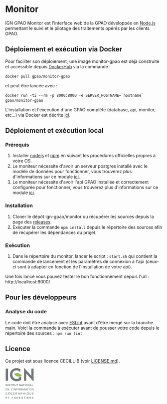 # Monitor

IGN GPAO Monitor est l'interface web de la GPAO développée en [Node.js](https://nodejs.org/en) permettant le suivi et le pilotage des traitements opérés par les clients GPAO.

## Déploiement et exécution via Docker

Pour faciliter son déploiement, une image monitor-gpao est déjà construite et accessible depuis [DockerHub](https://hub.docker.com/r/gpao/monitor-gpao) via la commande :
``` shell
docker pull gpao/monitor-gpao
```
et peut être lancée avec :
``` shell
docker run -ti --rm -p 8000:8000 -e SERVER_HOSTNAME=`hostname` gpao/monitor-gpao
```

L'installation et l'execution d'une GPAO complète (database, api, monitor, etc...) via Docker est décrite [ici](https://github.com/ign-gpao/docker).

## Déploiement et exécution local

### Prérequis

1. Installer [nodejs](https://nodejs.org/en) et [npm](https://www.npmjs.com/) en suivant les procédures officielles propres à votre OS.
2. Le moniteur nécessite d'avoir un serveur postgres installé avec le modèle de données pour fonctionner, vous trouverez plus d'informations sur ce module [ici](https://github.com/ign-gpao/database).
3. Le moniteur nécessite d'avoir l'api GPAO installée et correctement configurée pour fonctionner, vous trouverez plus d'informations sur ce module [ici](https://github.com/ign-gpao/api).

### Installation

1. Cloner le dépôt ign-gpao/monitor ou récupérer les sources depuis la page des [releases](https://github.com/ign-gpao/monitor/releases).
2. Exécuter la commande  `npm install` depuis le répertoire des sources afin de récupérer les dépendances du projet.

### Exécution

1. Dans le répertoire du monitor, lancer le script : `start.sh` qui contient la commande de lancement et les paramètres de connexion à l'api (ceux-ci sont à adapter en fonction de l'installation de votre api).

Une fois lancé vous pouvez tester le bon fonctionnement depuis l'url : http://localhost:8000/

## Pour les développeurs

### Analyse du code

Le code doit être analysé avec [ESLint](https://eslint.org/) avant d'être mergé sur la branche main. Voici la commande à exécuter avant de pousser votre code depuis le répertoire des sources : `npm run lint`

## Licence

Ce projet est sous licence CECILL-B (voir [LICENSE.md](https://github.com/ign-gpao/.github/blob/main/LICENSE.md)).

[![IGN](https://github.com/ign-gpao/.github/blob/main/images/logo_ign.png)](https://www.ign.fr)

